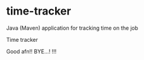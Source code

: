 # time-tracker
Java (Maven) application for tracking time on the job

Time tracker

Good afn!!
BYE...!
!!!
